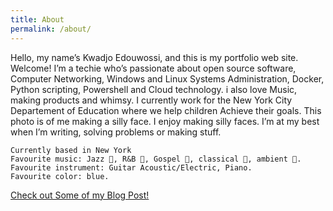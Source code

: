 ```yaml
---
title: About
permalink: /about/
---
```



Hello, my name’s Kwadjo Edouwossi, and this is my portfolio web site. Welcome!
I’m a techie who’s passionate about open source software, Computer Networking, Windows and Linux Systems Administration, Docker, Python scripting, Powershell and Cloud technology. i also love Music, 
making products and whimsy. I currently work for the New York City Departement of Education where we help children Achieve their goals.
This photo is of me making a silly face. I enjoy making silly faces.
I’m at my best when I’m writing, solving problems or making stuff.

    Currently based in New York
    Favourite music: Jazz 🎈, R&B 🤖, Gospel 🎤, classical 🎻, ambient 🌚.
    Favourite instrument: Guitar Acoustic/Electric, Piano.
    Favourite color: blue.

[Check out Some of my Blog Post!](/)